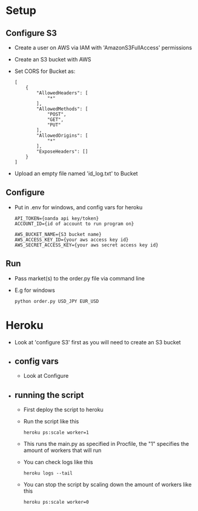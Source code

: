 # Setup

## Configure S3
* Create a user on AWS via IAM with 'AmazonS3FullAccess' permissions
* Create an S3 bucket with AWS
* Set CORS for Bucket as:

    ```
    [
        {
            "AllowedHeaders": [
                "*"
            ],
            "AllowedMethods": [
                "POST",
                "GET",
                "PUT"
            ],
            "AllowedOrigins": [
                "*"
            ],
            "ExposeHeaders": []
        }
    ]
    ```
* Upload an empty file named 'id_log.txt' to Bucket

## Configure
* Put in .env for windows, and config vars for heroku

    ```
    API_TOKEN={oanda api key/token}
    ACCOUNT_ID={id of account to run program on}

    AWS_BUCKET_NAME={S3 bucket name}
    AWS_ACCESS_KEY_ID={your aws access key id}
    AWS_SECRET_ACCESS_KEY={your aws secret access key id}
    ```


## Run
* Pass market(s) to the order.py file via command line
* E.g for windows

    ```
    python order.py USD_JPY EUR_USD
    ```

# Heroku
* Look at 'configure S3' first as you will need to create an S3 bucket
* ## config vars
    * Look at Configure
* ## running the script
    * First deploy the script to heroku
    * Run the script like this

        ```heroku ps:scale worker=1```
    * This runs the main.py as specified in Procfile, the "1" specifies the amount of workers that will run
    * You can check logs like this

        ```heroku logs --tail```
    * You can stop the script by scaling down the amount of workers like this

        ```heroku ps:scale worker=0```



